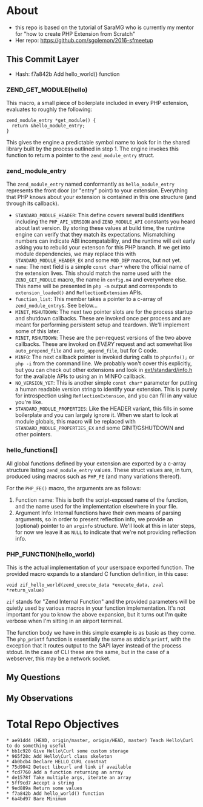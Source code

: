 # About

- this repo is based on the tutorial of SaraMG who is currently my mentor for "how to create PHP Extension from Scratch"
- Her repo: https://github.com/sgolemon/2016-sfmeetup

## This Commit Layer

- Hash: f7a842b Add hello_world() function

### ZEND\_GET\_MODULE(hello)

This macro, a small piece of boilerplate included in every PHP extension, evaluates to roughly the following:

```
zend_module_entry *get_module() {
  return &hello_module_entry;
}
```

This gives the engine a predictable symbol name to look for in the shared library built by the process outlined in step 1.  The engine invokes this function to return a pointer to the `zend_module_entry` struct.

### zend\_module\_entry

The `zend_module_entry` named conformantly as `hello_module_entry` represents the front door (or "entry" point) to your extension.  Everything that PHP knows about your extension is contained in this one structure (and through its callback).

* `STANDARD_MODULE_HEADER`: This define covers several build identifiers including the `PHP_API_VERSION` and `ZEND_MODULE_API` constants you heard about last version.  By storing these values at build time, the runtime engine can verify that they match its expectations.  Mismatching numbers can indicate ABI incompatability, and the runtime will exit early asking you to rebuild your extenson for this PHP branch.  If we get into module dependencies, we may replace this with `STANDARD_MODULE_HEADER_EX` and some `MOD_DEP` macros, but not yet.
* `name`: The next field is a simple `const char*` where the official name of the extension lives.  This should match the name used with the `ZEND_GET_MODULE` macro, the name in `config.m4` and everywhere else.  This name will be presented in `php -m` output and corresponds to `extension_loaded()` and `ReflectionExtension` APIs.
* `function_list`: This member takes a pointer to a c-array of `zend_module_entry`s. See below...
* `MINIT`, `MSHUTDOWN`: The next two pointer slots are for the process startup and shutdown callbacks.  These are invoked once per process and are meant for performing persistent setup and teardown.  We'll implement some of this later.
* `RINIT`, `RSHUTDOWN`: These are the per-request versions of the two above callbacks.  These are invoked on *EVERY* request and act somewhat like `auto_prepend_file` and `auto_append_file`, but for C code.
* `MINFO`: The next callback pointer is invoked during calls to `phpinfo();` or `php -i` from the command line.  We probably won't cover this explicitly, but you can check out other extensions and look in [ext/standard/info.h](https://github.com/php/php-src/blob/master/ext/standard/info.h) for the available APIs to using an in MINFO callback.
* `NO_VERSION_YET`: This is another simple `const char*` parameter for putting a human readable version string to identify your extension.  This is purely for introspection using `ReflectionExtension`, and you can fill in any value you're like.
* `STANDARD_MODULE_PROPERTIES`: Like the HEADER variant, this fills in some boilerplate and you can largely ignore it.  When we start to look at module globals, this macro will be replaced with `STANDARD_MODULE_PROPERTIES_EX` and some GINIT/GSHUTDOWN and other pointers.

### hello\_functions[]

All global functions defined by your extension are exported by a c-array structure listing `zend_module_entry` values.  These struct values are, in turn, produced using macros such as `PHP_FE` (and many variations thereof).

For the `PHP_FE()` macro, the arguments are as follows:

1. Function name: This is both the script-exposed name of the function, and the name used for the implementation elsewhere in your file.
2. Argument Info: Internal functions have their own means of parsing arguments, so in order to present reflection info, we provide an (optional) pointer to an `arginfo` structure.  We'll look at this in later steps, for now we leave it as `NULL` to indicate that we're not providing reflection info.

### PHP\_FUNCTION(hello\_world)

This is the actual implementation of your userspace exported function.  The provided macro expands to a standard C function definition, in this case: 

```
void zif_hello_world(zend_execute_data *execute_data, zval *return_value)
```

`zif` stands for "Zend Internal Function" and the provided parameters will be quietly used by various macros in your function implementation.  It's not important for you to know the above expansion, but it turns out I'm quite verbose when I'm sitting in an airport terminal.

The function body we have in this simple example is as basic as they come.  The `php_printf` function is essentially the same as stdio's `printf`, with the exception that it routes output to the SAPI layer instead of the process stdout.  In the case of CLI these are the same, but in the case of a webserver, this may be a network socket.

## My Questions

## My Observations



# Total Repo Objectives

```
* ae91dd4 (HEAD, origin/master, origin/HEAD, master) Teach Hello\Curl to do something useful
* bb1c920 Give Hello\Curl some custom storage
* 965f28c Add Hello\Curl class skeleton
* 4b0bcb4 Declare HELLO_CURL constnat
* 75d9042 Detect libcurl and link if available
* fcd7760 Add a function returning an array
* de1578f Take multiple args, iterate an array
* 5ff9cd7 Accept a string
* 9ed889a Return some values
* f7a842b Add hello_world() function
* 6a4bd97 Bare Minimum
```
